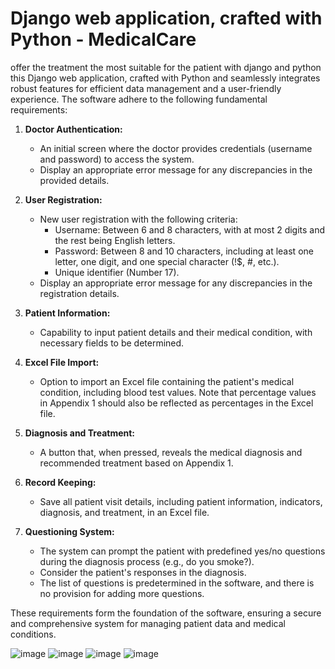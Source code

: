 # Django web application, crafted with Python - MedicalCare
offer the treatment the most suitable for the patient with django and python
this Django web application, crafted with Python and seamlessly integrates robust features for efficient data management and a user-friendly experience.
The software adhere to the following fundamental requirements:

1. **Doctor Authentication:**
   - An initial screen where the doctor provides credentials (username and password) to access the system.
   - Display an appropriate error message for any discrepancies in the provided details.

2. **User Registration:**
   - New user registration with the following criteria:
     - Username: Between 6 and 8 characters, with at most 2 digits and the rest being English letters.
     - Password: Between 8 and 10 characters, including at least one letter, one digit, and one special character (!$, #, etc.).
     - Unique identifier (Number 17).
   - Display an appropriate error message for any discrepancies in the registration details.

3. **Patient Information:**
   - Capability to input patient details and their medical condition, with necessary fields to be determined.
   
4. **Excel File Import:**
   - Option to import an Excel file containing the patient's medical condition, including blood test values. Note that percentage values in Appendix 1 should also be reflected as percentages in the Excel file.

5. **Diagnosis and Treatment:**
   - A button that, when pressed, reveals the medical diagnosis and recommended treatment based on Appendix 1.

6. **Record Keeping:**
   - Save all patient visit details, including patient information, indicators, diagnosis, and treatment, in an Excel file.

7. **Questioning System:**
   - The system can prompt the patient with predefined yes/no questions during the diagnosis process (e.g., do you smoke?).
   - Consider the patient's responses in the diagnosis.
   - The list of questions is predetermined in the software, and there is no provision for adding more questions.

These requirements form the foundation of the software, ensuring a secure and comprehensive system for managing patient data and medical conditions.

![image](https://github.com/OrtalNosik/django-Python-proj/assets/93153515/e893b7cc-5227-49f0-bda5-531c2c7ca9dc)
![image](https://github.com/OrtalNosik/django-Python-proj/assets/93153515/2d24f92f-d628-46ed-a503-04fff6e72147)
![image](https://github.com/OrtalNosik/django-Python-proj/assets/93153515/3e47f6d4-1b36-4ee4-bac4-9c0f6fa536c4)
![image](https://github.com/OrtalNosik/django-Python-proj/assets/93153515/42d31e27-f941-4599-8ebc-87f3e3e1cb19)

